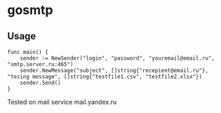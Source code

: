 # gosmtp

## Usage

    func main() {
        sender := NewSender("login", "password", "youremail@email.ru", "smtp.server.ru:465")
        sender.NewMessage("subject", []string{"recepient@email.ru"}, "tesing message", []string{"testfile1.csv", "testfile2.xlsx"})
        sender.Send()
    }

Tested on mail service mail.yandex.ru


